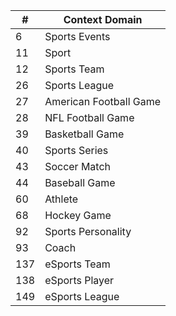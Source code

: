 | #   | Context Domain         |
|-----|------------------------|
| 6   | Sports Events          |
| 11  | Sport                  |
| 12  | Sports Team            |
| 26  | Sports League          |
| 27  | American Football Game |
| 28  | NFL Football Game      |
| 39  | Basketball Game        |
| 40  | Sports Series          |
| 43  | Soccer Match           |
| 44  | Baseball Game          |
| 60  | Athlete                |
| 68  | Hockey Game            |
| 92  | Sports Personality     |
| 93  | Coach                  |
| 137 | eSports Team           |
| 138 | eSports Player         |
| 149 | eSports League         |
